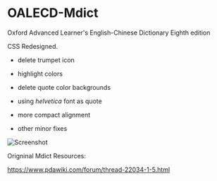 # OALECD-Mdict
Oxford Advanced Learner's English-Chinese Dictionary Eighth edition

CSS Redesigned.




- delete trumpet icon

- highlight colors

- delete quote color backgrounds

- using *helvetica* font as quote

- more compact alignment

- other minor fixes

  

![Screenshot](https://raw.githubusercontent.com/LeafNg/[OALECD-Mdict](https://github.com/LeafNg/OALECD-Mdict)/master/Screenshot.JPEG)


Origninal Mdict Resources:

https://www.pdawiki.com/forum/thread-22034-1-5.html

